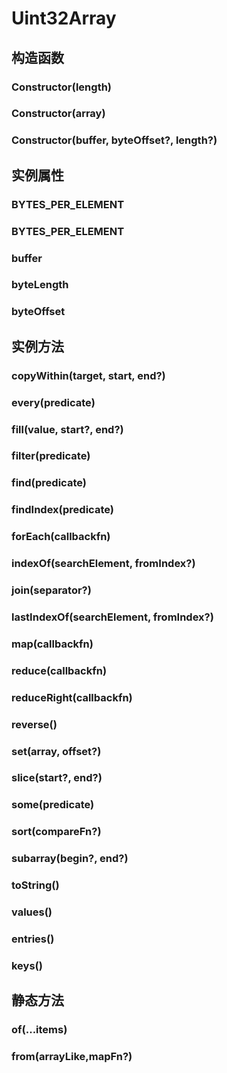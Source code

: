 # Uint32Array


## 构造函数


### Constructor(length)

<!-- UTSJSON.Uint32Array.Constructor.description -->

<!-- UTSJSON.Uint32Array.Constructor.param -->

<!-- UTSJSON.Uint32Array.Constructor.returnValue -->

<!-- UTSJSON.Uint32Array.Constructor.compatibility -->

<!-- UTSJSON.Uint32Array.Constructor.tutorial -->

### Constructor(array)

<!-- UTSJSON.Uint32Array.Constructor_1.description -->

<!-- UTSJSON.Uint32Array.Constructor_1.param -->

<!-- UTSJSON.Uint32Array.Constructor_1.returnValue -->

<!-- UTSJSON.Uint32Array.Constructor_1.compatibility -->

<!-- UTSJSON.Uint32Array.Constructor_1.tutorial -->

### Constructor(buffer, byteOffset?, length?)

<!-- UTSJSON.Uint32Array.Constructor_2.description -->

<!-- UTSJSON.Uint32Array.Constructor_2.param -->

<!-- UTSJSON.Uint32Array.Constructor_2.returnValue -->

<!-- UTSJSON.Uint32Array.Constructor_2.compatibility -->

<!-- UTSJSON.Uint32Array.Constructor_2.tutorial -->


## 实例属性


### BYTES_PER_ELEMENT

<!-- UTSJSON.Uint32Array.BYTES_PER_ELEMENT.description -->

<!-- UTSJSON.Uint32Array.BYTES_PER_ELEMENT.param -->

<!-- UTSJSON.Uint32Array.BYTES_PER_ELEMENT.returnValue -->

<!-- UTSJSON.Uint32Array.BYTES_PER_ELEMENT.compatibility -->

<!-- UTSJSON.Uint32Array.BYTES_PER_ELEMENT.tutorial -->

### BYTES_PER_ELEMENT

<!-- UTSJSON.Uint32Array.BYTES_PER_ELEMENT.description -->

<!-- UTSJSON.Uint32Array.BYTES_PER_ELEMENT.param -->

<!-- UTSJSON.Uint32Array.BYTES_PER_ELEMENT.returnValue -->

<!-- UTSJSON.Uint32Array.BYTES_PER_ELEMENT.compatibility -->

<!-- UTSJSON.Uint32Array.BYTES_PER_ELEMENT.tutorial -->

### buffer

<!-- UTSJSON.Uint32Array.buffer.description -->

<!-- UTSJSON.Uint32Array.buffer.param -->

<!-- UTSJSON.Uint32Array.buffer.returnValue -->

<!-- UTSJSON.Uint32Array.buffer.compatibility -->

<!-- UTSJSON.Uint32Array.buffer.tutorial -->

### byteLength

<!-- UTSJSON.Uint32Array.byteLength.description -->

<!-- UTSJSON.Uint32Array.byteLength.param -->

<!-- UTSJSON.Uint32Array.byteLength.returnValue -->

<!-- UTSJSON.Uint32Array.byteLength.compatibility -->

<!-- UTSJSON.Uint32Array.byteLength.tutorial -->

### byteOffset

<!-- UTSJSON.Uint32Array.byteOffset.description -->

<!-- UTSJSON.Uint32Array.byteOffset.param -->

<!-- UTSJSON.Uint32Array.byteOffset.returnValue -->

<!-- UTSJSON.Uint32Array.byteOffset.compatibility -->

<!-- UTSJSON.Uint32Array.byteOffset.tutorial -->


## 实例方法


### copyWithin(target, start, end?)

<!-- UTSJSON.Uint32Array.copyWithin.description -->

<!-- UTSJSON.Uint32Array.copyWithin.param -->

<!-- UTSJSON.Uint32Array.copyWithin.returnValue -->

<!-- UTSJSON.Uint32Array.copyWithin.compatibility -->

<!-- UTSJSON.Uint32Array.copyWithin.tutorial -->

### every(predicate)

<!-- UTSJSON.Uint32Array.every.description -->

<!-- UTSJSON.Uint32Array.every.param -->

<!-- UTSJSON.Uint32Array.every.returnValue -->

<!-- UTSJSON.Uint32Array.every.compatibility -->

<!-- UTSJSON.Uint32Array.every.tutorial -->

### fill(value, start?, end?)

<!-- UTSJSON.Uint32Array.fill.description -->

<!-- UTSJSON.Uint32Array.fill.param -->

<!-- UTSJSON.Uint32Array.fill.returnValue -->

<!-- UTSJSON.Uint32Array.fill.compatibility -->

<!-- UTSJSON.Uint32Array.fill.tutorial -->

### filter(predicate)

<!-- UTSJSON.Uint32Array.filter.description -->

<!-- UTSJSON.Uint32Array.filter.param -->

<!-- UTSJSON.Uint32Array.filter.returnValue -->

<!-- UTSJSON.Uint32Array.filter.compatibility -->

<!-- UTSJSON.Uint32Array.filter.tutorial -->

### find(predicate)

<!-- UTSJSON.Uint32Array.find.description -->

<!-- UTSJSON.Uint32Array.find.param -->

<!-- UTSJSON.Uint32Array.find.returnValue -->

<!-- UTSJSON.Uint32Array.find.compatibility -->

<!-- UTSJSON.Uint32Array.find.tutorial -->

### findIndex(predicate)

<!-- UTSJSON.Uint32Array.findIndex.description -->

<!-- UTSJSON.Uint32Array.findIndex.param -->

<!-- UTSJSON.Uint32Array.findIndex.returnValue -->

<!-- UTSJSON.Uint32Array.findIndex.compatibility -->

<!-- UTSJSON.Uint32Array.findIndex.tutorial -->

### forEach(callbackfn)

<!-- UTSJSON.Uint32Array.forEach.description -->

<!-- UTSJSON.Uint32Array.forEach.param -->

<!-- UTSJSON.Uint32Array.forEach.returnValue -->

<!-- UTSJSON.Uint32Array.forEach.compatibility -->

<!-- UTSJSON.Uint32Array.forEach.tutorial -->

### indexOf(searchElement, fromIndex?)

<!-- UTSJSON.Uint32Array.indexOf.description -->

<!-- UTSJSON.Uint32Array.indexOf.param -->

<!-- UTSJSON.Uint32Array.indexOf.returnValue -->

<!-- UTSJSON.Uint32Array.indexOf.compatibility -->

<!-- UTSJSON.Uint32Array.indexOf.tutorial -->

### join(separator?)

<!-- UTSJSON.Uint32Array.join.description -->

<!-- UTSJSON.Uint32Array.join.param -->

<!-- UTSJSON.Uint32Array.join.returnValue -->

<!-- UTSJSON.Uint32Array.join.compatibility -->

<!-- UTSJSON.Uint32Array.join.tutorial -->

### lastIndexOf(searchElement, fromIndex?)

<!-- UTSJSON.Uint32Array.lastIndexOf.description -->

<!-- UTSJSON.Uint32Array.lastIndexOf.param -->

<!-- UTSJSON.Uint32Array.lastIndexOf.returnValue -->

<!-- UTSJSON.Uint32Array.lastIndexOf.compatibility -->

<!-- UTSJSON.Uint32Array.lastIndexOf.tutorial -->

### map(callbackfn)

<!-- UTSJSON.Uint32Array.map.description -->

<!-- UTSJSON.Uint32Array.map.param -->

<!-- UTSJSON.Uint32Array.map.returnValue -->

<!-- UTSJSON.Uint32Array.map.compatibility -->

<!-- UTSJSON.Uint32Array.map.tutorial -->

### reduce(callbackfn)

<!-- UTSJSON.Uint32Array.reduce.description -->

<!-- UTSJSON.Uint32Array.reduce.param -->

<!-- UTSJSON.Uint32Array.reduce.returnValue -->

<!-- UTSJSON.Uint32Array.reduce.compatibility -->

<!-- UTSJSON.Uint32Array.reduce.tutorial -->

### reduceRight(callbackfn)

<!-- UTSJSON.Uint32Array.reduceRight.description -->

<!-- UTSJSON.Uint32Array.reduceRight.param -->

<!-- UTSJSON.Uint32Array.reduceRight.returnValue -->

<!-- UTSJSON.Uint32Array.reduceRight.compatibility -->

<!-- UTSJSON.Uint32Array.reduceRight.tutorial -->

### reverse()

<!-- UTSJSON.Uint32Array.reverse.description -->

<!-- UTSJSON.Uint32Array.reverse.param -->

<!-- UTSJSON.Uint32Array.reverse.returnValue -->

<!-- UTSJSON.Uint32Array.reverse.compatibility -->

<!-- UTSJSON.Uint32Array.reverse.tutorial -->

### set(array, offset?)

<!-- UTSJSON.Uint32Array.set.description -->

<!-- UTSJSON.Uint32Array.set.param -->

<!-- UTSJSON.Uint32Array.set.returnValue -->

<!-- UTSJSON.Uint32Array.set.compatibility -->

<!-- UTSJSON.Uint32Array.set.tutorial -->

### slice(start?, end?)

<!-- UTSJSON.Uint32Array.slice.description -->

<!-- UTSJSON.Uint32Array.slice.param -->

<!-- UTSJSON.Uint32Array.slice.returnValue -->

<!-- UTSJSON.Uint32Array.slice.compatibility -->

<!-- UTSJSON.Uint32Array.slice.tutorial -->

### some(predicate)

<!-- UTSJSON.Uint32Array.some.description -->

<!-- UTSJSON.Uint32Array.some.param -->

<!-- UTSJSON.Uint32Array.some.returnValue -->

<!-- UTSJSON.Uint32Array.some.compatibility -->

<!-- UTSJSON.Uint32Array.some.tutorial -->

### sort(compareFn?)

<!-- UTSJSON.Uint32Array.sort.description -->

<!-- UTSJSON.Uint32Array.sort.param -->

<!-- UTSJSON.Uint32Array.sort.returnValue -->

<!-- UTSJSON.Uint32Array.sort.compatibility -->

<!-- UTSJSON.Uint32Array.sort.tutorial -->

### subarray(begin?, end?)

<!-- UTSJSON.Uint32Array.subarray.description -->

<!-- UTSJSON.Uint32Array.subarray.param -->

<!-- UTSJSON.Uint32Array.subarray.returnValue -->

<!-- UTSJSON.Uint32Array.subarray.compatibility -->

<!-- UTSJSON.Uint32Array.subarray.tutorial -->

### toString()

<!-- UTSJSON.Uint32Array.toString.description -->

<!-- UTSJSON.Uint32Array.toString.param -->

<!-- UTSJSON.Uint32Array.toString.returnValue -->

<!-- UTSJSON.Uint32Array.toString.compatibility -->

<!-- UTSJSON.Uint32Array.toString.tutorial -->

### values()

<!-- UTSJSON.Uint32Array.values.description -->

<!-- UTSJSON.Uint32Array.values.param -->

<!-- UTSJSON.Uint32Array.values.returnValue -->

<!-- UTSJSON.Uint32Array.values.compatibility -->

<!-- UTSJSON.Uint32Array.values.tutorial -->

### entries()

<!-- UTSJSON.Uint32Array.entries.description -->

<!-- UTSJSON.Uint32Array.entries.param -->

<!-- UTSJSON.Uint32Array.entries.returnValue -->

<!-- UTSJSON.Uint32Array.entries.compatibility -->

<!-- UTSJSON.Uint32Array.entries.tutorial -->

### keys()

<!-- UTSJSON.Uint32Array.keys.description -->

<!-- UTSJSON.Uint32Array.keys.param -->

<!-- UTSJSON.Uint32Array.keys.returnValue -->

<!-- UTSJSON.Uint32Array.keys.compatibility -->

<!-- UTSJSON.Uint32Array.keys.tutorial -->


## 静态方法


### of(...items)

<!-- UTSJSON.Uint32Array.of.description -->

<!-- UTSJSON.Uint32Array.of.param -->

<!-- UTSJSON.Uint32Array.of.returnValue -->

<!-- UTSJSON.Uint32Array.of.compatibility -->

<!-- UTSJSON.Uint32Array.of.tutorial -->

### from(arrayLike,mapFn?)

<!-- UTSJSON.Uint32Array.from.description -->

<!-- UTSJSON.Uint32Array.from.param -->

<!-- UTSJSON.Uint32Array.from.returnValue -->

<!-- UTSJSON.Uint32Array.from.compatibility -->

<!-- UTSJSON.Uint32Array.from.tutorial -->